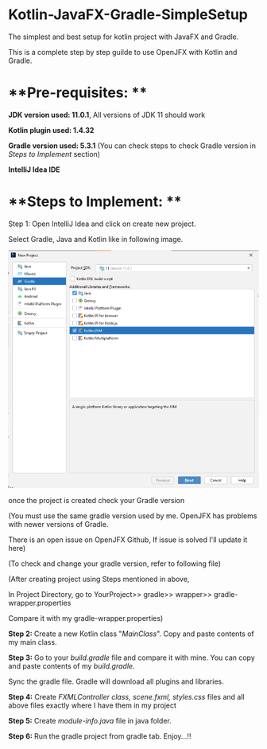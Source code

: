 # Kotlin-JavaFX-Gradle-SimpleSetup
The simplest and best setup for kotlin project with JavaFX and Gradle.

This is a complete step by step guilde to use OpenJFX with Kotlin and Gradle.

# **Pre-requisites: **
**JDK version used: 11.0.1**, All versions of JDK 11 should work

**Kotlin plugin used: 1.4.32**

**Gradle version used: 5.3.1**
(You can check steps to check Gradle version in _Steps to Implement_ section)

**IntelliJ Idea IDE**


# **Steps to Implement: **
Step 1: Open IntelliJ Idea and click on create new project.

Select Gradle, Java and Kotlin like in following image.

![img.png](img.png)

once the project is created check your Gradle version

(You must use the same gradle version used by me. OpenJFX has problems with newer versions of Gradle.

There is an open issue on OpenJFX Github, If issue is solved I'll update it here)

(To check and change your gradle version, refer to following file)

(After creating project using Steps mentioned in above,

In Project Directory, go to YourProject>> gradle>> wrapper>> gradle-wrapper.properties

Compare it with my gradle-wrapper.properties)

**Step 2:** Create a new Kotlin class "_MainClass_". Copy and paste contents of my main class.

**Step 3:** Go to your _build.gradle_ file and compare it with mine. You can copy and paste contents of my _build.gradle_.

Sync the gradle file. Gradle will download all plugins and libraries.

**Step 4:** Create _FXMLController class, scene.fxml, styles.css_ files and all above files exactly where I have them in my project

**Step 5:** Create _module-info.java_ file in java folder.

**Step 6:** Run the gradle project from gradle tab. Enjoy...!!
